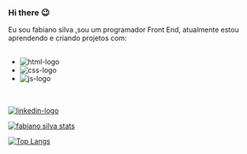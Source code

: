 ### Hi there :wink:

Eu sou fabiano silva ,sou um programador Front End, atualmente estou aprendendo e criando projetos com:
<br>
<br>
- <img src="https://img.shields.io/badge/HTML5-E34F26?style=for-the-badge&logo=html5&logoColor=white" alt="html-logo" />
- <img src="https://img.shields.io/badge/CSS-239120?&style=for-the-badge&logo=css3&logoColor=white" alt="css-logo" />
- <img src="https://img.icons8.com/?size=100&id=102838&format=png&color=000000" alt="js-logo" />
 <br>
 <br>
<a href="https://www.linkedin.com/in/fabiano-souza-b8890629b"> <img src="https://img.shields.io/badge/LinkedIn-0077B5?style=for-the-badge&logo=linkedin&logoColor=white" alt="linkedin-logo" /> <a/>

  
  <br>




[![fabiano silva stats](https://github-readme-stats.vercel.app/api?username=fabianoSilva13)](https://github.com/anuraghazra/github-readme-stats)


[![Top Langs](https://github-readme-stats.vercel.app/api/top-langs/?username=fabianoSilva13)](https://github.com/anuraghazra/github-readme-stats)












  

